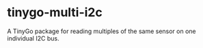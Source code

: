 # tinygo-multi-i2c
A TinyGo package for reading multiples of the same sensor on one individual I2C bus.
